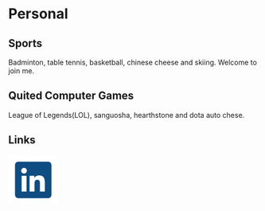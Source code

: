 # Personal

## Sports

Badminton, table tennis, basketball, chinese cheese and skiing. Welcome to join me.

## Quited Computer Games

League of Legends(LOL), sanguosha, hearthstone and dota auto chese.

## Links
[![LinkedIn](./icon/linkedin.svg ":size=30")](https://www.linkedin.com/in/haocheng-xiao-68a044162/)

